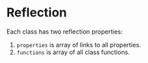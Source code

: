 # Reflection
Each class has two reflection properties:
1. ```properties``` is array of links to all properties.
2. ```functions``` is array of all class functions.